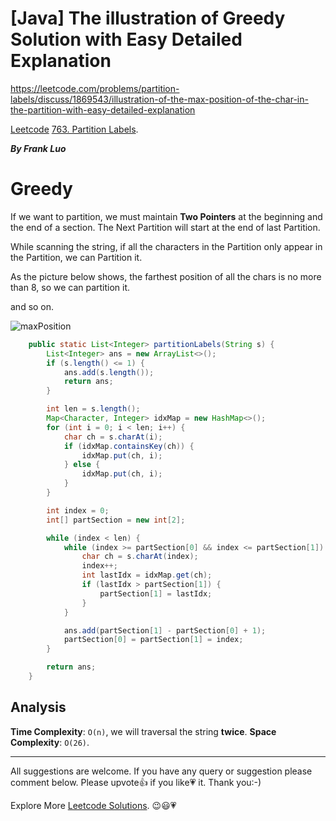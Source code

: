 # [Java] The illustration of Greedy Solution with Easy Detailed Explanation

https://leetcode.com/problems/partition-labels/discuss/1869543/illustration-of-the-max-position-of-the-char-in-the-partition-with-easy-detailed-explanation

[Leetcode](https://leetcode.com/) [763. Partition Labels](https://leetcode.com/problems/partition-labels/).

***By Frank Luo***

# Greedy

If we want to partition, we must maintain **Two Pointers** at the beginning and the end of a section. The Next Partition will start at the end of last Partition.

While scanning the string, if all the characters in the Partition only appear in the Partition, we can Partition it.

As the picture below shows, the farthest position of all the chars is no more than 8, so we can partition it.

and so on.

![maxPosition](https://assets.leetcode.com/users/images/00aab7d3-fd55-4537-a5cb-cb922f991883_1647847034.3571393.png)

```java
    public static List<Integer> partitionLabels(String s) {
        List<Integer> ans = new ArrayList<>();
        if (s.length() <= 1) {
            ans.add(s.length());
            return ans;
        }

        int len = s.length();
        Map<Character, Integer> idxMap = new HashMap<>();
        for (int i = 0; i < len; i++) {
            char ch = s.charAt(i);
            if (idxMap.containsKey(ch)) {
                idxMap.put(ch, i);
            } else {
                idxMap.put(ch, i);
            }
        }

        int index = 0;
        int[] partSection = new int[2];

        while (index < len) {
            while (index >= partSection[0] && index <= partSection[1]) {
                char ch = s.charAt(index);
                index++;
                int lastIdx = idxMap.get(ch);
                if (lastIdx > partSection[1]) {
                    partSection[1] = lastIdx;
                }
            }

            ans.add(partSection[1] - partSection[0] + 1);
            partSection[0] = partSection[1] = index;
        }

        return ans;
    }
```

## Analysis

**Time Complexity**: `O(n)`, we will traversal the string **twice**.
**Space Complexity**: `O(26)`.

--------------------------

All suggestions are welcome. 
If you have any query or suggestion please comment below.
Please upvote👍 if you like💗 it. Thank you:-)

Explore More [Leetcode Solutions](https://leetcode.com/discuss/general-discussion/1868912/My-Leetcode-Solutions-All-In-One). 😉😃💗

